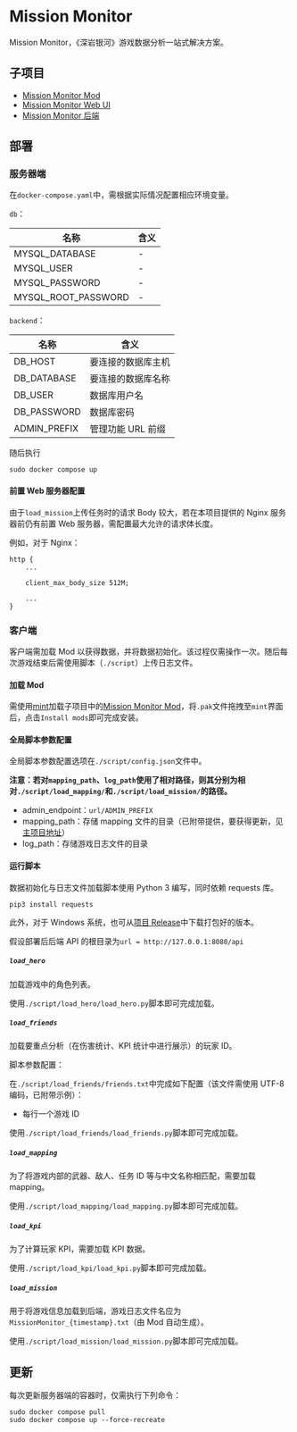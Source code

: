# Mission Monitor

Mission Monitor，《深岩银河》游戏数据分析一站式解决方案。

## 子项目

- [Mission Monitor Mod](https://github.com/saitewasreset/DRG_MissionMonitor-mod)
- [Mission Monitor Web UI](https://github.com/saitewasreset/DRG_MissionMonitor-webui)
- [Mission Monitor 后端](https://github.com/saitewasreset/DRG_MissionMonitor-backend)

## 部署

### 服务器端

在`docker-compose.yaml`中，需根据实际情况配置相应环境变量。

`db`：

| 名称                | 含义 |
| ------------------- | ---- |
| MYSQL_DATABASE      | -    |
| MYSQL_USER          | -    |
| MYSQL_PASSWORD      | -    |
| MYSQL_ROOT_PASSWORD | -    |

`backend`：

| 名称         | 含义               |
| ------------ | ------------------ |
| DB_HOST      | 要连接的数据库主机 |
| DB_DATABASE  | 要连接的数据库名称 |
| DB_USER      | 数据库用户名       |
| DB_PASSWORD  | 数据库密码         |
| ADMIN_PREFIX | 管理功能 URL 前缀  |

随后执行

```shell
sudo docker compose up
```

#### 前置 Web 服务器配置

由于`load_mission`上传任务时的请求 Body 较大，若在本项目提供的 Nginx 服务器前仍有前置 Web 服务器，需配置最大允许的请求体长度。

例如，对于 Nginx：

```config
http {
    ...

    client_max_body_size 512M;

    ...
}
```

### 客户端

客户端需加载 Mod 以获得数据，并将数据初始化。该过程仅需操作一次。随后每次游戏结束后需使用脚本（`./script`）上传日志文件。

#### 加载 Mod

需使用[mint](https://github.com/trumank/mint)加载子项目中的[Mission Monitor Mod](https://github.com/saitewasreset/DRG_MissionMonitor-mod)，将`.pak`文件拖拽至`mint`界面后，点击`Install mods`即可完成安装。

#### 全局脚本参数配置

全局脚本参数配置选项在`./script/config.json`文件中。

**注意：若对`mapping_path`、`log_path`使用了相对路径，则其分别为相对`./script/load_mapping/`和`./script/load_mission/`的路径。**

- admin_endpoint：`url/ADMIN_PREFIX`
- mapping_path：存储 mapping 文件的目录（已附带提供，要获得更新，见[主项目地址](https://github.com/saitewasreset/DRG_MissionMonitor)）
- log_path：存储游戏日志文件的目录

#### 运行脚本

数据初始化与日志文件加载脚本使用 Python 3 编写，同时依赖 requests 库。

```shell
pip3 install requests
```

此外，对于 Windows 系统，也可从[项目 Release](https://github.com/saitewasreset/DRG_MissionMonitor/releases)中下载打包好的版本。

假设部署后后端 API 的根目录为`url = http://127.0.0.1:8080/api`

##### `load_hero`

加载游戏中的角色列表。

使用`./script/load_hero/load_hero.py`脚本即可完成加载。

##### `load_friends`

加载要重点分析（在伤害统计、KPI 统计中进行展示）的玩家 ID。

脚本参数配置：

在`./script/load_friends/friends.txt`中完成如下配置（该文件需使用 UTF-8 编码，已附带示例）：

- 每行一个游戏 ID

使用`./script/load_friends/load_friends.py`脚本即可完成加载。

##### `load_mapping`

为了将游戏内部的武器、敌人、任务 ID 等与中文名称相匹配，需要加载 mapping。

使用`./script/load_mapping/load_mapping.py`脚本即可完成加载。

##### `load_kpi`

为了计算玩家 KPI，需要加载 KPI 数据。

使用`./script/load_kpi/load_kpi.py`脚本即可完成加载。

##### `load_mission`

用于将游戏信息加载到后端，游戏日志文件名应为`MissionMonitor_{timestamp}.txt`（由 Mod 自动生成）。

使用`./script/load_mission/load_mission.py`脚本即可完成加载。

## 更新

每次更新服务器端的容器时，仅需执行下列命令：

```shell
sudo docker compose pull
sudo docker compose up --force-recreate
```

